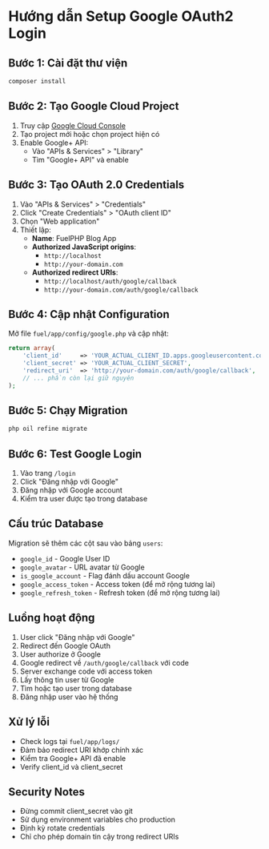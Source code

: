 # Hướng dẫn Setup Google OAuth2 Login

## Bước 1: Cài đặt thư viện
```bash
composer install
```

## Bước 2: Tạo Google Cloud Project

1. Truy cập [Google Cloud Console](https://console.cloud.google.com/)
2. Tạo project mới hoặc chọn project hiện có
3. Enable Google+ API:
   - Vào "APIs & Services" > "Library"
   - Tìm "Google+ API" và enable

## Bước 3: Tạo OAuth 2.0 Credentials

1. Vào "APIs & Services" > "Credentials"
2. Click "Create Credentials" > "OAuth client ID"
3. Chọn "Web application"
4. Thiết lập:
   - **Name**: FuelPHP Blog App
   - **Authorized JavaScript origins**: 
     - `http://localhost`
     - `http://your-domain.com`
   - **Authorized redirect URIs**:
     - `http://localhost/auth/google/callback`
     - `http://your-domain.com/auth/google/callback`

## Bước 4: Cập nhật Configuration

Mở file `fuel/app/config/google.php` và cập nhật:

```php
return array(
    'client_id'     => 'YOUR_ACTUAL_CLIENT_ID.apps.googleusercontent.com',
    'client_secret' => 'YOUR_ACTUAL_CLIENT_SECRET',
    'redirect_uri'  => 'http://your-domain.com/auth/google/callback',
    // ... phần còn lại giữ nguyên
);
```

## Bước 5: Chạy Migration

```bash
php oil refine migrate
```

## Bước 6: Test Google Login

1. Vào trang `/login`
2. Click "Đăng nhập với Google"
3. Đăng nhập với Google account
4. Kiểm tra user được tạo trong database

## Cấu trúc Database

Migration sẽ thêm các cột sau vào bảng `users`:

- `google_id` - Google User ID
- `google_avatar` - URL avatar từ Google
- `is_google_account` - Flag đánh dấu account Google
- `google_access_token` - Access token (để mở rộng tương lai)
- `google_refresh_token` - Refresh token (để mở rộng tương lai)

## Luồng hoạt động

1. User click "Đăng nhập với Google"
2. Redirect đến Google OAuth
3. User authorize ở Google
4. Google redirect về `/auth/google/callback` với code
5. Server exchange code với access token
6. Lấy thông tin user từ Google
7. Tìm hoặc tạo user trong database
8. Đăng nhập user vào hệ thống

## Xử lý lỗi

- Check logs tại `fuel/app/logs/`
- Đảm bảo redirect URI khớp chính xác
- Kiểm tra Google+ API đã enable
- Verify client_id và client_secret

## Security Notes

- Đừng commit client_secret vào git
- Sử dụng environment variables cho production
- Định kỳ rotate credentials
- Chỉ cho phép domain tin cậy trong redirect URIs
